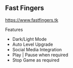 ## Fast Fingers ##

https://www.fastfingers.tk

Features

- Dark/Light Mode
- Auto Level Upgrade
- Social Media Integration
- Play | Pause when required
- Stop Game as required

